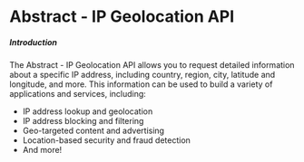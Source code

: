 # Abstract - IP Geolocation API

##### Introduction

The Abstract - IP Geolocation API allows you to request detailed information about a specific IP address, including country, region, city, latitude and longitude, and more. This information can be used to build a variety of applications and services, including:

- IP address lookup and geolocation
- IP address blocking and filtering
- Geo-targeted content and advertising
- Location-based security and fraud detection
- And more!
